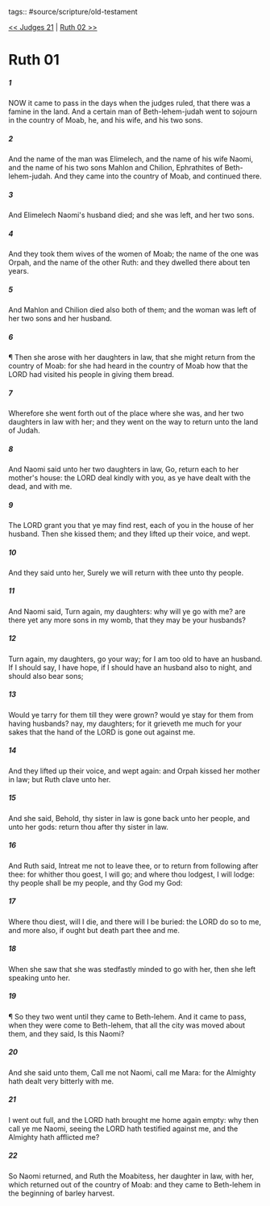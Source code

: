 tags:: #source/scripture/old-testament

[<< Judges 21](/Old_Testament/07_Judges/Judges_21.md) | [Ruth 02 >>](/Old_Testament/08_Ruth/Ruth_02.md)

# Ruth 01

##### 1

NOW it came to pass in the days when the judges ruled, that there was a famine in the land. And a certain man of Beth-lehem-judah went to sojourn in the country of Moab, he, and his wife, and his two sons.

##### 2

And the name of the man was Elimelech, and the name of his wife Naomi, and the name of his two sons Mahlon and Chilion, Ephrathites of Beth-lehem-judah. And they came into the country of Moab, and continued there.

##### 3

And Elimelech Naomi's husband died; and she was left, and her two sons.

##### 4

And they took them wives of the women of Moab; the name of the one was Orpah, and the name of the other Ruth: and they dwelled there about ten years.

##### 5

And Mahlon and Chilion died also both of them; and the woman was left of her two sons and her husband.

##### 6

¶ Then she arose with her daughters in law, that she might return from the country of Moab: for she had heard in the country of Moab how that the LORD had visited his people in giving them bread.

##### 7

Wherefore she went forth out of the place where she was, and her two daughters in law with her; and they went on the way to return unto the land of Judah.

##### 8

And Naomi said unto her two daughters in law, Go, return each to her mother's house: the LORD deal kindly with you, as ye have dealt with the dead, and with me.

##### 9

The LORD grant you that ye may find rest, each of you in the house of her husband. Then she kissed them; and they lifted up their voice, and wept.

##### 10

And they said unto her, Surely we will return with thee unto thy people.

##### 11

And Naomi said, Turn again, my daughters: why will ye go with me? are there yet any more sons in my womb, that they may be your husbands?

##### 12

Turn again, my daughters, go your way; for I am too old to have an husband. If I should say, I have hope, if I should have an husband also to night, and should also bear sons;

##### 13

Would ye tarry for them till they were grown? would ye stay for them from having husbands? nay, my daughters; for it grieveth me much for your sakes that the hand of the LORD is gone out against me.

##### 14

And they lifted up their voice, and wept again: and Orpah kissed her mother in law; but Ruth clave unto her.

##### 15

And she said, Behold, thy sister in law is gone back unto her people, and unto her gods: return thou after thy sister in law.

##### 16

And Ruth said, Intreat me not to leave thee, or to return from following after thee: for whither thou goest, I will go; and where thou lodgest, I will lodge: thy people shall be my people, and thy God my God:

##### 17

Where thou diest, will I die, and there will I be buried: the LORD do so to me, and more also, if ought but death part thee and me.

##### 18

When she saw that she was stedfastly minded to go with her, then she left speaking unto her.

##### 19

¶ So they two went until they came to Beth-lehem. And it came to pass, when they were come to Beth-lehem, that all the city was moved about them, and they said, Is this Naomi?

##### 20

And she said unto them, Call me not Naomi, call me Mara: for the Almighty hath dealt very bitterly with me.

##### 21

I went out full, and the LORD hath brought me home again empty: why then call ye me Naomi, seeing the LORD hath testified against me, and the Almighty hath afflicted me?

##### 22

So Naomi returned, and Ruth the Moabitess, her daughter in law, with her, which returned out of the country of Moab: and they came to Beth-lehem in the beginning of barley harvest.
